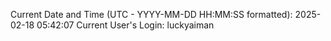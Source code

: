 Current Date and Time (UTC - YYYY-MM-DD HH:MM:SS formatted): 2025-02-18 05:42:07
Current User's Login: luckyaiman
